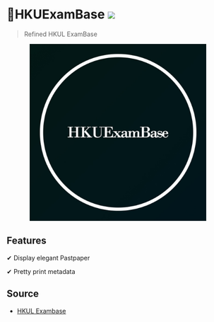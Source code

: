 # 📖HKUExamBase ![](https://travis-ci.com/samsonllam/HKUExamBase.svg?token=TXkauaqbYpw5oWjAU3rm&branch=master)

> Refined HKUL ExamBase

<div align="center">
    <img src="./assets/images/icon.png" width="400px"/>
</div>

## Features

✔ Display elegant Pastpaper

✔ Pretty print metadata

## Source

* [HKUL Exambase](http://exambase.lib.hku.hk.eproxy.lib.hku.hk/exhibits/show/exam/home)
